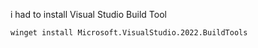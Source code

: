 i had to install Visual Studio Build Tool
``` pwsh
winget install Microsoft.VisualStudio.2022.BuildTools
```